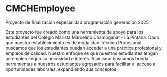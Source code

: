 # CMCHEmployee
Proyecto de finalización especialidad programación generación 2025.

Este proyecto fue creado como una herramienta de apoyo para los estudiantes del Colegio Marista Marcelino Champganat - La Pintana. Dado que nuestro establecimiento es de modalidad Técnico Profesional buscamos que los estudiantes puedan acceder a una práctica profesional y empleos de calidad. Nuestro enfoque es que nuestros estudiantes tengan un empleo según su necesidad e interés. Asimismo buscamos brindar herramientas a nuestros estudiantes egresados para facilitar el acceso a oportunidades laborales, expandiendo sus conceptos.




